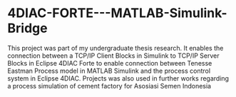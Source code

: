 # 4DIAC-FORTE---MATLAB-Simulink-Bridge
This project was part of my undergraduate thesis research. It enables the connection between a TCP/IP Client Blocks in Simulink to TCP/IP Server Blocks in Eclipse 4DIAC Forte to enable connection between Tenesse Eastman Process model in MATLAB Simulink and the process control system in Eclipse 4DIAC. Projects was also used in further works regarding a process simulation of cement factory for Asosiasi Semen Indonesia
